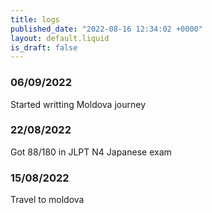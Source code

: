 ```yaml
---
title: logs
published_date: "2022-08-16 12:34:02 +0000"
layout: default.liquid
is_draft: false
---
```


### 06/09/2022

Started writting Moldova journey

### 22/08/2022

Got 88/180 in JLPT N4 Japanese exam

### 15/08/2022

Travel to moldova

